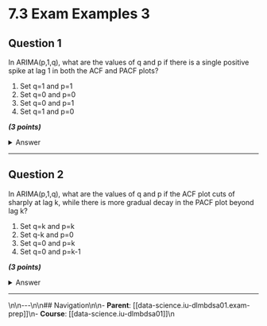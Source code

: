 # 7.3 Exam Examples 3

## Question 1

In ARIMA(p,1,q), what are the values of q and p if there is a single positive spike at lag 1 in both the ACF and PACF plots?

1. Set q=1 and p=1
2. Set q=0 and p=0
3. Set q=0 and p=1
4. Set q=1 and p=0

_**(3 points)**_

<details>

<summary>Answer</summary>

<mark style="color:green;">3. Set q=0 and p=1</mark>

**Context**:

In time series analysis, the Autoregressive Integrated Moving Average (ARIMA) model is a widely used method for forecasting and modeling time series data. It consists of three main components:

* **p (Autoregressive Order)**: The number of lag observations included in the model. It represents the number of past time steps to consider for predicting the future value of the series. It is determined by observing the Partial Autocorrelation Function (PACF) plot.
* **d (Integrated Order)**: The number of differences needed to make the time series stationary. It represents how many times the data needs to be differenced to stabilize it. In your case, it's set to 1, indicating that you've already differenced the series once.
* **q (Moving Average Order)**: The order of the Moving Average (MA) component. It represents the number of lagged forecast errors included in the model. It is determined by observing the Autocorrelation Function (ACF) plot.

**Answer Explanation**:

In the given question, it's mentioned that there is a single positive spike at lag 1 in both the ACF and PACF plots. This situation suggests that there is a strong correlation between the current observation and the previous observation, which is indicative of an autoregressive order (p) of 1.

However, there is no significant spike at lag 1 in the ACF plot, which means there is no correlation between the current observation and the previous forecast errors. Therefore, the moving average order (q) is 0.

So, the correct answer is:

3. Set q=0 and p=1

See also:

[5.7-Time-Series-With-ARIMA-Models.md](../5.-selected-mathematical-techniques/codes/05-time-series-forcasting/5.7-Time-Series-With-ARIMA-Models.md "mention")

</details>

***

## Question 2

In ARIMA(p,1,q), what are the values of q and p if the ACF plot cuts of sharply at lag k, while there is more gradual decay in the PACF plot beyond lag k?

1. Set q=k and p=k
2. Set q-k and p=0
3. Set q=0 and p=k
4. Set q=0 and p=k-1

_**(3 points)**_

<details>

<summary>Answer</summary>

<mark style="color:green;">2. Set q-k and p=0</mark>

**Context**:

In the context of ARIMA (Autoregressive Integrated Moving Average) models, it's essential to understand the behavior of the Autocorrelation Function (ACF) and the Partial Autocorrelation Function (PACF) plots. These plots help determine the values of p (autoregressive order) and q (moving average order) for the ARIMA(p,1,q) model.

* **ACF (Autocorrelation Function)**: This plot shows the correlation between a time series and its lagged values. It helps identify the value of q in ARIMA(p,1,q). The ACF plot typically exhibits gradual decay if there is a moving average (MA) component.
* **PACF (Partial Autocorrelation Function)**: This plot shows the correlation between a time series and its lagged values while removing the influence of intermediate lags. It helps identify the value of p in ARIMA(p,1,q). The PACF plot is expected to cut off sharply if there is an autoregressive (AR) component.

**Answer Explanation**:

In the given question, it's stated that the ACF plot cuts off sharply at lag k, while there is more gradual decay in the PACF plot beyond lag k. This behavior suggests the following:

* A sharp cutoff in the PACF plot indicates an autoregressive (AR) process, suggesting an autoregressive order (p) of k.
* The gradual decay in the ACF plot suggests a moving average (MA) process, indicating a moving average order (q) of k.

So, the correct answer is:

* 2\. Set q=k and p=0

See also:

[5.7-Time-Series-With-ARIMA-Models.md](../5.-selected-mathematical-techniques/codes/05-time-series-forcasting/5.7-Time-Series-With-ARIMA-Models.md "mention")

</details>

***

\n\n---\n\n## Navigation\n\n- **Parent**: [[data-science.iu-dlmbdsa01.exam-prep]]\n- **Course**: [[data-science.iu-dlmbdsa01]]\n